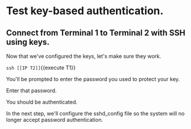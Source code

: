 # Test key-based authentication.

## Connect from Terminal 1 to Terminal 2 with SSH using keys.

Now that we've configured the keys, let's make sure they work.

`ssh [[IP T2]]`{{execute T1}}

You'll be prompted to enter the password you used to protect your key.

Enter that password.

You should be authenticated.

In the next step, we'll configure the sshd_config file so the system will no longer accept password authentication.
